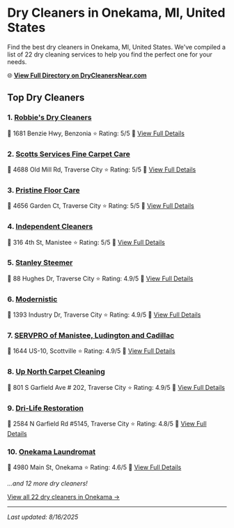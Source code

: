 # Dry Cleaners in Onekama, MI, United States

Find the best dry cleaners in Onekama, MI, United States. We've compiled a list of 22 dry cleaning services to help you find the perfect one for your needs.

🌐 **[View Full Directory on DryCleanersNear.com](https://drycleanersnear.com/city/US/MI/Onekama)**

## Top Dry Cleaners

### 1. [Robbie's Dry Cleaners](https://drycleanersnear.com/dryCleaner/685e54afda2d14ee530a517e/robbie-s-dry-cleaners)
📍 1681 Benzie Hwy, Benzonia
⭐ Rating: 5/5
🔗 [View Full Details](https://drycleanersnear.com/dryCleaner/685e54afda2d14ee530a517e/robbie-s-dry-cleaners)

### 2. [Scotts Services Fine Carpet Care](https://drycleanersnear.com/dryCleaner/685e54b8da2d14ee530a519e/scotts-services-fine-carpet-care)
📍 4688 Old Mill Rd, Traverse City
⭐ Rating: 5/5
🔗 [View Full Details](https://drycleanersnear.com/dryCleaner/685e54b8da2d14ee530a519e/scotts-services-fine-carpet-care)

### 3. [Pristine Floor Care](https://drycleanersnear.com/dryCleaner/685e54b9da2d14ee530a51aa/pristine-floor-care)
📍 4656 Garden Ct, Traverse City
⭐ Rating: 5/5
🔗 [View Full Details](https://drycleanersnear.com/dryCleaner/685e54b9da2d14ee530a51aa/pristine-floor-care)

### 4. [Independent Cleaners](https://drycleanersnear.com/dryCleaner/685e54bada2d14ee530a51b2/independent-cleaners)
📍 316 4th St, Manistee
⭐ Rating: 5/5
🔗 [View Full Details](https://drycleanersnear.com/dryCleaner/685e54bada2d14ee530a51b2/independent-cleaners)

### 5. [Stanley Steemer](https://drycleanersnear.com/dryCleaner/685e54b9da2d14ee530a51a2/stanley-steemer)
📍 88 Hughes Dr, Traverse City
⭐ Rating: 4.9/5
🔗 [View Full Details](https://drycleanersnear.com/dryCleaner/685e54b9da2d14ee530a51a2/stanley-steemer)

### 6. [Modernistic](https://drycleanersnear.com/dryCleaner/685e54b9da2d14ee530a51a6/modernistic)
📍 1393 Industry Dr, Traverse City
⭐ Rating: 4.9/5
🔗 [View Full Details](https://drycleanersnear.com/dryCleaner/685e54b9da2d14ee530a51a6/modernistic)

### 7. [SERVPRO of Manistee, Ludington and Cadillac](https://drycleanersnear.com/dryCleaner/685e54bada2d14ee530a51ae/servpro-of-manistee-ludington-and-cadillac)
📍 1644 US-10, Scottville
⭐ Rating: 4.9/5
🔗 [View Full Details](https://drycleanersnear.com/dryCleaner/685e54bada2d14ee530a51ae/servpro-of-manistee-ludington-and-cadillac)

### 8. [Up North Carpet Cleaning](https://drycleanersnear.com/dryCleaner/685e54bcda2d14ee530a51c9/up-north-carpet-cleaning)
📍 801 S Garfield Ave # 202, Traverse City
⭐ Rating: 4.9/5
🔗 [View Full Details](https://drycleanersnear.com/dryCleaner/685e54bcda2d14ee530a51c9/up-north-carpet-cleaning)

### 9. [Dri-Life Restoration](https://drycleanersnear.com/dryCleaner/685e54bbda2d14ee530a51c1/dri-life-restoration)
📍 2584 N Garfield Rd #5145, Traverse City
⭐ Rating: 4.8/5
🔗 [View Full Details](https://drycleanersnear.com/dryCleaner/685e54bbda2d14ee530a51c1/dri-life-restoration)

### 10. [Onekama Laundromat](https://drycleanersnear.com/dryCleaner/685e54bada2d14ee530a51b5/onekama-laundromat)
📍 4980 Main St, Onekama
⭐ Rating: 4.6/5
🔗 [View Full Details](https://drycleanersnear.com/dryCleaner/685e54bada2d14ee530a51b5/onekama-laundromat)


*...and 12 more dry cleaners!*

[View all 22 dry cleaners in Onekama →](https://drycleanersnear.com/city/US/MI/Onekama)

---

*Last updated: 8/16/2025*
